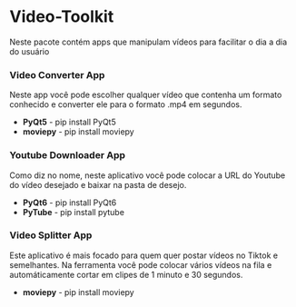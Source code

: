# Video-Toolkit
Neste pacote contém apps que manipulam vídeos para facilitar o dia a dia do usuário


### **Video Converter App**

Neste app você pode escolher qualquer vídeo que contenha um formato conhecido
e converter ele para o formato .mp4 em segundos.


- **PyQt5** - pip install PyQt5
- **moviepy** - pip install moviepy

### **Youtube Downloader App**

Como diz no nome, neste aplicativo você pode colocar a URL do Youtube do vídeo 
desejado e baixar na pasta de desejo.

- **PyQt6** - pip install PyQt6
- **PyTube** - pip install pytube


### **Video Splitter App**

Este aplicativo é mais focado para quem quer postar vídeos no Tiktok e semelhantes.
Na ferramenta você pode colocar vários vídeos na fila e automáticamente cortar
em clipes de 1 minuto e 30 segundos.

- **moviepy** - pip install moviepy
